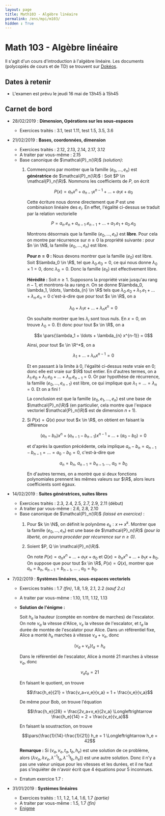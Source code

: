 ```yaml
---
layout: page
title: Math103 - Algèbre linéaire
permalink: /ens/mpi/m103/
hidden : True
---
```



# Math 103 - Algèbre linéaire

Il s'agit d'un cours d'introduction à l'algèbre linéaire. Les documents (polycopiés de cours et de TD) se trouvent sur [Dokéos](http://formation.u-psud.fr).

## Dates à retenir

* L'examen est prévu le jeudi 16 mai de 13h45 à 15h45

## Carnet de bord
- <span class="date">28/02/2019 :</span> **Dimension, Opérations sur les sous-espaces**
	* Exercices traités : 3.1, test 1.11, test 1.5, 3.5, 3.6
	
- <span class="date">21/02/2019 :</span> **Bases, coordonnées, dimension**
	* Exercices traités : 2.12, 2.13, 2.14, 2.17, 3.12
	* A traiter par vous-même : 2.15
	* Base canonique de $\mathcal{P}_n(\R)$ *(solution)*:
		1. Commençons par montrer que la famille $(e_0, \ldots, e_n)$ est **génératrice** de $\mathcal{P}_n(\R)$ : Soit $P \in \mathcal{P}_n(\R)$. Nommons les coefficients de $P$, on écrit
			
			$$P(x) = a_n x^n + a_{n-1} x^{n-1} + \ldots + a_1 x + a_0$$
			
			Cette écriture nous donne directement que $P$ est une combinaison linéaire des $e_i$. En effet, l'égalité ci-dessus se traduit par la relation vectorielle
			
			$$P = a_n . e_n + a_{n-1} . e_{n-1} + \ldots + a_1 . e_1 + a_0 . e_0$$
			
			Montrons désormais que la famille $(e_0, \ldots, e_n)$ est **libre**. Pour cela on montre par récurrence sur $n \ge 0$ la propriété suivante : pour $n \in \N$, la famille $(e_0, \ldots, e_n)$ est libre.
			
			**Pour $n = 0$ :** Nous devons montrer que la famille $(e_0)$ est libre. Soit $\lambda_0 \in \R$, tel que $\lambda_0 . e_0 = 0$, ce qui nous donne $\lambda_0 \times 1 = 0$, donc $\lambda_0 = 0$. Donc la famille $(e_0)$ est effectivement libre.
			
			**Hérédité :** Soit $n \ge 1$. Supposons la propriété vraie jusqu'au rang $n-1$, et montrons-la au rang $n$. On se donne $\lambda_0, \lambda_1, \ldots, \lambda_{n} \in \R$ tels que 
			$\lambda_0 . e_0 + \lambda_1 . e_1 + \ldots + \lambda_{n}.e_{n} = 0$
			c'est-à-dire que pour tout $x \in \R$, on a
			
			$$\lambda_0  + \lambda_1 x + \ldots + \lambda_{n} x^n = 0$$
			
			On souhaite montrer que les $\lambda_i$ sont tous nuls. En $x=0$, on trouve $\lambda_0 = 0$. Et donc pour tout $x \in \R$, on a
			
			$$x \pars{\lambda_1 + \ldots + \lambda_{n} x^{n-1}} = 0$$
			
			Ainsi, pour tout $x \in \R^*$, on a
			
			$$\lambda_1 + \ldots + \lambda_{n} x^{n-1} = 0$$
			
			Et en passant à la limite à $0$, l'égalité ci-dessus reste vraie en $0$; donc elle est vraie sur $\R$ tout entier. En d'autres termes, on a $\lambda_1 . e_0 + \lambda_1 . e_0 + \ldots + \lambda_{n}.e_{n-1} = 0$. Or par hypothèse de récurrence, la famille $(e_0, \ldots, e_{n-1})$ est libre, ce qui implique que $\lambda_1 = \ldots = \lambda_n = 0$. Et on a fini !
			
			La conclusion est que la famille $(e_0, e_1, \ldots, e_n)$ est une base de $\mathcal{P}_n(\R)$ (en particulier, cela montre que l'espace vectoriel $\mathcal{P}_n(\R)$ est de dimension $n+1$).
			
		2. Si $P(x) = Q(x)$ pour tout $x \in \R$, on obtient en faisant la différence
			
			$$(a_n - b_n) x^n + (a_{n-1} - b_{n-1}) x^{n-1} + \ldots + (a_0 - b_0) = 0$$
			
			et d'après la question précédente, cela implique $a_n - b_n = a_{n-1} - b_{n-1} = \ldots = a_0 - b_0 = 0$, c'est-à-dire que 
			
			$$a_n = b_n, \ a_{n-1}=b_{n-1}, \ldots , \ a_0 = b_0$$
			
			En d'autres termes, on a montré que si deux fonctions polynomiales prennent les mêmes valeurs sur $\R$, alors leurs coefficients sont égaux.
			
- <span class="date">14/02/2019 :</span> **Suites génératrices, suites libres**
	* Exercices traités : 2.3, 2.4, 2.5, 2.7, 2.9, 2.11 (début)
    * A traiter par vous-même : 2.6, 2.8, 2.10
	* Base canonique de $\mathcal{P}_n(\R)$ *(laissé en exercice)* :
		1. Pour $k \in \N$, on définit le polynôme $e_k : x \mapsto x^k$. Montrer que la famille $(e_0, \ldots, e_n)$ est une base de $\mathcal{P}_n(\R)$ *(pour la liberté, on pourra procéder par récurrence sur $n \ge 0$)*.
		2. Soient $P, Q \in \mathcal{P}_n(\R)$.
		
			On note $P(x) = a_n x^n + \ldots + a_1 x + a_0$ et $Q(x) = b_n x^n + \ldots + b_1 x + b_0$. On suppose que pour tout $x \in \R$, $P(x) = Q(x)$, montrer que $a_n = b_n$, $a_{n-1}=b_{n-1}$, $\ldots$ , $a_0 = b_0$.

- <span class="date">7/02/2019 :</span> **Systèmes linéaires, sous-espaces vectoriels**
	* Exercices traités : 1.7 *(fin)*, 1.8, 1.9, 2.1, 2.2 *(sauf 2.c)*
	* A traiter par vous-même : 1.10, 1.11, 1.12, 1.13
	* **Solution de l'énigme :** 
		
		Soit $h_e$ la hauteur (comptée en nombre de marches) de l'escalator. On note $v_a$ la vitesse d'Alice, $v_e$ la vitesse de l'escalator, et $t_a$ la durée de montée de l'escalator pour Alice. Dans un référentiel fixe, Alice a monté $h_e$ marches à vitesse $v_a+v_e$, donc
		
		$$(v_a + v_e) t_a = h_e$$
		
		Dans le référentiel de l'escalator, Alice à monté 21 marches à vitesse $v_a$, donc
		
		$$v_a t_a = 21$$
		
		En faisant le quotient, on trouve
		
		$$\frac{h_e}{21} = \frac{v_a+v_e}{v_a} =  1 + \frac{v_e}{v_a}$$
		
		De même pour Bob, on trouve l'équation
		
		$$\frac{h_e}{28} = \frac{2v_a+v_e}{2v_a} \Longleftrightarrow \frac{h_e}{14} =  2 + \frac{v_e}{v_a}$$
		
		En faisant la soustraction, on trouve
		
		$$\pars{\frac{1}{14}-\frac{1}{21}} h_e = 1 \Longleftrightarrow h_e = 42$$
	
		**Remarque :** Si $(v_a, v_e, t_a ,t_b, h_e)$ est une solution de ce problème, alors $(\lambda v_a, \lambda v_e, \lambda^{-1} t_a, \lambda^{-1} t_b, h_e)$) est une autre solution. Donc il n'y a pas une valeur unique pour les vitesses et les durées, et il ne faut pas s'inquiéter de n'avoir écrit que 4 équations pour 5 inconnues.
	* Erratum exercice 1.7 :

- <span class="date">31/01/2019 :</span> **Systèmes linéaires**
	* Exercices traités : 1.1, 1.2, 1.4, 1.6, 1.7 *(partie)*
	* A traiter par vous-même : 1.5, 1.7 *(fin)*
	* [Enigme](http://images.math.cnrs.fr/Janvier-2019-2e-defi.html)		
